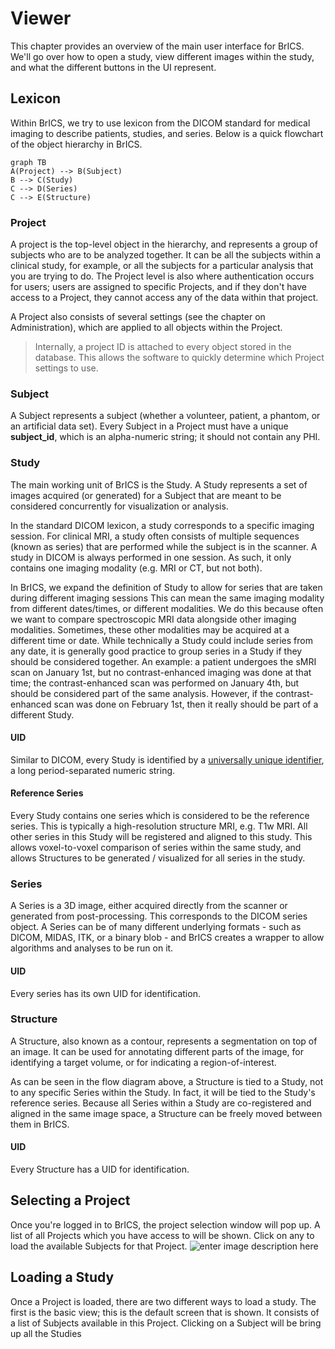 # Viewer

This chapter provides an overview of the main user interface for BrICS. We'll go over how to open a study, view different images within the study, and what the different buttons in the UI represent.

## Lexicon

Within BrICS, we try to use lexicon from the DICOM standard for medical imaging to describe patients, studies, and series. Below is a quick flowchart of the object hierarchy in BrICS.

```mermaid
graph TB
A(Project) --> B(Subject)
B --> C(Study)
C --> D(Series)
C --> E(Structure)
```
### Project
A project is the top-level object in the hierarchy, and represents a group of subjects who are to be analyzed together. It can be all the subjects within a clinical study, for example, or all the subjects for a particular analysis that you are trying to do. The Project level is also where authentication occurs for users; users are assigned to specific Projects, and if they don't have access to a Project, they  cannot access any of the data within that project.

A Project also consists of several settings (see the chapter on Administration), which are applied to all objects within the Project.
> Internally, a project ID is attached to every object stored in the database. This allows the software to quickly determine which Project settings to use.

### Subject

A Subject represents a subject (whether a volunteer, patient, a phantom, or an artificial data set). Every Subject in a Project must have a unique **subject_id**, which is an alpha-numeric string; it should not contain any PHI.

### Study
The main working unit of BrICS is the Study. A Study represents a set of images acquired (or generated) for a Subject that are meant to be considered concurrently for visualization or analysis.

In the standard DICOM lexicon, a study corresponds to a specific imaging session. For clinical MRI, a study often consists of multiple sequences (known as series) that are performed while the subject is in the scanner. A study in DICOM is always performed in one session. As such, it only contains one imaging modality (e.g. MRI or CT, but not both).

In BrICS, we expand the definition of Study to allow for series that are taken during different imaging sessions This can mean the same imaging modality from different dates/times, or different modalities. We do this because often we want to compare spectroscopic MRI data alongside other imaging modalities. Sometimes, these other modalities may be acquired at a different time or date. While technically a Study could include series from any date, it is generally good practice to group series in a Study if they should be considered together. An example: a patient undergoes the sMRI scan on January 1st, but no contrast-enhanced imaging was done at that time; the contrast-enhanced scan was performed on January 4th, but should be considered part of the same analysis. However, if the contrast-enhanced scan was done on February 1st, then it really should be part of a different Study.

#### UID

Similar to DICOM, every Study is identified by a [universally unique identifier](https://en.wikipedia.org/wiki/Universally_unique_identifier), a long period-separated numeric string.

#### Reference Series
Every Study contains one series which is considered to be the reference series. This is typically a high-resolution structure MRI, e.g. T1w MRI. All other series in this Study will be registered and aligned to this study. This allows voxel-to-voxel comparison of series within the same study, and allows Structures to be generated / visualized for all series in the study.

### Series

A Series is a 3D image, either acquired directly from the scanner or generated from post-processing. This corresponds to the DICOM series object. A Series can be of many different underlying formats - such as DICOM, MIDAS, ITK, or a binary blob - and BrICS creates a wrapper to allow algorithms and analyses to be run on it.

#### UID
Every series has its own UID for identification.

### Structure

A Structure, also known as a contour, represents a segmentation on top of an image. It can be used for annotating different parts of the image, for identifying a target volume, or for indicating a region-of-interest.

As can be seen in the flow diagram above, a Structure is tied to a Study, not to any specific Series within the Study. In fact, it will be tied to the Study's reference series. Because all Series within a Study are co-registered and aligned in the same image space, a Structure can be freely moved between them in BrICS.

#### UID
Every Structure has a UID for identification.

## Selecting a Project
Once you're logged in to BrICS, the project selection window will pop up. A list of all Projects which you have access to will be shown. Click on any to load the available Subjects for that Project.
![enter image description here](https://i.imgur.com/7saZZWv.png)

## Loading a Study
Once a Project is loaded, there are two different ways to load a study. The first is the basic view; this is the default screen that is shown. It consists of a list of Subjects available in this Project. Clicking on a Subject will be bring up all the Studies 
<!--stackedit_data:
eyJoaXN0b3J5IjpbOTU3MzU4MzA5LC05OTg2NDk4NTMsMTc0NT
A4Mjg5NywtNTI1Nzg3OTk1LDU1NjY5NDQ0NF19
-->